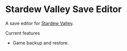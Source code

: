 # Stardew Valley Save Editor
A save editor for [Stardew Valley](http://store.steampowered.com/app/413150/).


Current features
- Game backup and restore.
